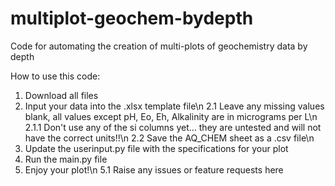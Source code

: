 # multiplot-geochem-bydepth
Code for automating the creation of multi-plots of geochemistry data by depth

How to use this code:

1. Download all files
2. Input your data into the .xlsx template file\n
2.1 Leave any missing values blank, all values except pH, Eo, Eh, Alkalinity are in micrograms per L\n
2.1.1 Don't use any of the si columns yet... they are untested and will not have the correct units!!\n
2.2 Save the AQ_CHEM sheet as a .csv file\n
3. Update the userinput.py file with the specifications for your plot
4. Run the main.py file
5. Enjoy your plot!\n
  5.1 Raise any issues or feature requests here
